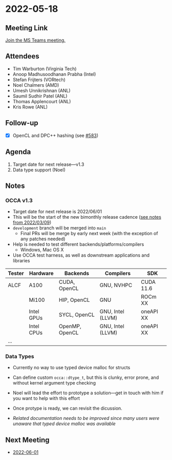# 2022-05-18

## Meeting Link

[Join the MS Teams meeting.](https://teams.microsoft.com/l/meetup-join/19%3ameeting_NDBhZmQyMTUtMzEzMy00ZWJkLTkzZDAtMzRiZDg1YWU5OTQ3%40thread.v2/0?context=%7b%22Tid%22%3a%220cfca185-25f7-49e3-8ae7-704d5326e285%22%2c%22Oid%22%3a%22e76e8444-bf17-4212-b407-066369e3264c%22%7d)

## Attendees

- Tim Warburton (Virginia Tech)
- Anoop Madhusoodhanan Prabha (Intel)
- Stefan Frijters (VORtech)
- Noel Chalmers (AMD)
- Umesh Unnikrishnan (ANL)
- Saumil Sudhir Patel (ANL)
- Thomas Applencourt (ANL)
- Kris Rowe (ANL)

## Follow-up

- [x] OpenCL and DPC++ hashing (see [#583](https://github.com/libocca/occa/pull/583))

## Agenda

1. Target date for next release&mdash;v1.3
2. Data type support (Noel)

## Notes

### OCCA v1.3

- Target date for next release is 2022/06/01
- This will be the start of the new bimonthly release cadence ([see notes from 2022/03/09](2022-03-09.md))
- `development` branch will be merged into `main` 
  - Final PRs will be merge by early next week (with the exception of any patches needed)
- Help is needed to test different backends/platforms/compilers
  - Windows, Mac OS X
- Use OCCA test harness, as well as downstream applications and libraries

|  Tester  | Hardware | Backends | Compilers | SDK |
| --- | --- | --- | --- | --- |
| ALCF | A100 | CUDA, OpenCL | GNU, NVHPC | CUDA 11.6 |
|      | Mi100 | HIP, OpenCL | GNU | ROCm XX |
|      | Intel GPUs | SYCL, OpenCL | GNU, Intel (LLVM) | oneAPI XX |
|      | Intel CPUs | OpenMP, OpenCL | GNU, Intel (LLVM) | oneAPI XX |
| ...  |   |   |   |   |

### Data Types

- Currently no way to use typed device malloc for structs
-   Can define custom `occa::dtype_t`, but this is clunky, error prone, and without kernel argument type checking
- Noel will lead the effort to prototype a solution&mdash;get in touch with him if you want to help with this effort
- Once protype is ready, we can revisit the dicussion.

- *Related documentation needs to be improved since many users were unaware that typed device malloc was available*

## Next Meeting

- [2022-06-01](2022-06-01.md)
